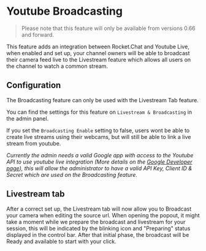 # Youtube Broadcasting

> Please note that this feature will only be available from versions 0.66 and forward.

This feature adds an integration between Rocket.Chat and Youtube Live, when enabled and set up, your channel owners will be able to broadcast their camera feed live to the Livestream feature which allows all users on the channel to watch a common stream.

## Configuration

The Broadcasting feature can only be used with the Livestream Tab feature.

You can find the settings for this feature on `Livestream & Broadcasting` in the admin panel.

If you set the `Broadcasting Enable` setting to false, users wont be able to create live streams using their webcams, but will still be able to link a live stream from youtube.

_Currently the admin needs a valid Google app with access to the Youtube API to use youtube live integration (More details on the_ [_Google Developer page_](https://developers.google.com/youtube/v3/)_), this will allow the administrator to have a valid API Key, Client ID & Secret which are used on the Broadcasting feature._

## Livestream tab

After a correct set up, the Livestream tab will now allow you to Broadcast your camera when editing the source url. When opening the popout, it might take a moment while we prepare the broadcast and livestream for your session, this will be indicated by the blinking icon and "Preparing" status displayed in the control bar. After that initial phase, the broadcast will be Ready and available to start with your click.
